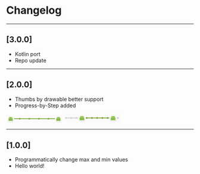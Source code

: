 # Changelog

---

## [3.0.0]

- Kotlin port  
- Repo update

---

## [2.0.0]
- Thumbs by drawable better support
- Progress-by-Step added

<img src="media/sample4.png" alt="Sample4" width="30%"/>
<img src="media/sample5.png" alt="Sample5" width="30%"/>

---

## [1.0.0]
- Programmatically change max and min values
- Hello world!

